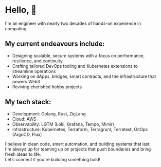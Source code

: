 # Hello, 👋

I'm an engineer with nearly two decades of hands-on experience in computing.

## My current endeavours include:

- Designing scalable, secure systems with a focus on performance, resilience, and continuity
- Crafting tailored DevOps tooling and Kubernetes extensions to streamline operations
- Working on dApps, bridges, smart contracts, and the infrastructure that powers Web3
- Reviving cherished hobby projects

## My tech stack:

- Development: Golang, Rust, ZigLang
- Cloud: AWS
- Observability: LGTM (Loki, Grafana, Tempo, Mimir)
- Infrastructure: Kubernetes, Terraform, Terragrunt, Terratest, GitOps (ArgoCD, Flux)

I believe in clean code, smart automation, and building systems that last.  
I'm always up for teaming up on projects that push boundaries and bring fresh ideas to life.  
Let’s connect if you're building something bold!


